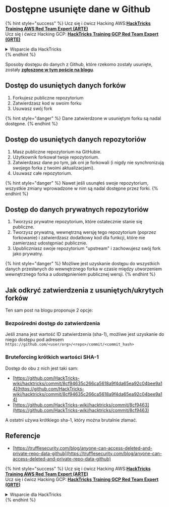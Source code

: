 # Dostępne usunięte dane w Github

{% hint style="success" %}
Ucz się i ćwicz Hacking AWS:<img src="../../.gitbook/assets/image.png" alt="" data-size="line">[**HackTricks Training AWS Red Team Expert (ARTE)**](https://training.hacktricks.xyz/courses/arte)<img src="../../.gitbook/assets/image.png" alt="" data-size="line">\
Ucz się i ćwicz Hacking GCP: <img src="../../.gitbook/assets/image (2).png" alt="" data-size="line">[**HackTricks Training GCP Red Team Expert (GRTE)**<img src="../../.gitbook/assets/image (2).png" alt="" data-size="line">](https://training.hacktricks.xyz/courses/grte)

<details>

<summary>Wsparcie dla HackTricks</summary>

* Sprawdź [**plany subskrypcyjne**](https://github.com/sponsors/carlospolop)!
* **Dołącz do** 💬 [**grupy Discord**](https://discord.gg/hRep4RUj7f) lub [**grupy telegram**](https://t.me/peass) lub **śledź** nas na **Twitterze** 🐦 [**@hacktricks\_live**](https://twitter.com/hacktricks\_live)**.**
* **Podziel się sztuczkami hackingowymi, przesyłając PR-y do** [**HackTricks**](https://github.com/carlospolop/hacktricks) i [**HackTricks Cloud**](https://github.com/carlospolop/hacktricks-cloud) repozytoriów github.

</details>
{% endhint %}

Sposoby dostępu do danych z Github, które rzekomo zostały usunięte, zostały [**zgłoszone w tym poście na blogu**](https://trufflesecurity.com/blog/anyone-can-access-deleted-and-private-repo-data-github).

## Dostęp do usuniętych danych forków

1. Forkujesz publiczne repozytorium
2. Zatwierdzasz kod w swoim forku
3. Usuwasz swój fork

{% hint style="danger" %}
Dane zatwierdzone w usuniętym forku są nadal dostępne.
{% endhint %}

## Dostęp do usuniętych danych repozytoriów

1. Masz publiczne repozytorium na GitHubie.
2. Użytkownik forkował twoje repozytorium.
3. Zatwierdzasz dane po tym, jak oni je forkowali (i nigdy nie synchronizują swojego forka z twoimi aktualizacjami).
4. Usuwasz całe repozytorium.

{% hint style="danger" %}
Nawet jeśli usunąłeś swoje repozytorium, wszystkie zmiany wprowadzone w nim są nadal dostępne przez forki.
{% endhint %}

## Dostęp do danych prywatnych repozytoriów

1. Tworzysz prywatne repozytorium, które ostatecznie stanie się publiczne.
2. Tworzysz prywatną, wewnętrzną wersję tego repozytorium (poprzez forkowanie) i zatwierdzasz dodatkowy kod dla funkcji, które nie zamierzasz udostępniać publicznie.
3. Upubliczniasz swoje repozytorium "upstream" i zachowujesz swój fork jako prywatny.

{% hint style="danger" %}
Możliwe jest uzyskanie dostępu do wszystkich danych przesłanych do wewnętrznego forka w czasie między utworzeniem wewnętrznego forka a udostępnieniem publicznej wersji.
{% endhint %}

## Jak odkryć zatwierdzenia z usuniętych/ukrytych forków

Ten sam post na blogu proponuje 2 opcje:

### Bezpośredni dostęp do zatwierdzenia

Jeśli znana jest wartość ID zatwierdzenia (sha-1), możliwe jest uzyskanie do niego dostępu pod adresem `https://github.com/<user/org>/<repo>/commit/<commit_hash>`

### Bruteforcing krótkich wartości SHA-1

Dostęp do obu z nich jest taki sam:

* [https://github.com/HackTricks-wiki/hacktricks/commit/8cf94635c266ca5618a9f4da65ea92c04bee9a14](https://github.com/HackTricks-wiki/hacktricks/commit/8cf94635c266ca5618a9f4da65ea92c04bee9a14)
* [https://github.com/HackTricks-wiki/hacktricks/commit/8cf9463](https://github.com/HackTricks-wiki/hacktricks/commit/8cf9463)

A ostatni używa krótkiego sha-1, który można brutalnie złamać.

## Referencje

* [https://trufflesecurity.com/blog/anyone-can-access-deleted-and-private-repo-data-github](https://trufflesecurity.com/blog/anyone-can-access-deleted-and-private-repo-data-github)

{% hint style="success" %}
Ucz się i ćwicz Hacking AWS:<img src="../../.gitbook/assets/image.png" alt="" data-size="line">[**HackTricks Training AWS Red Team Expert (ARTE)**](https://training.hacktricks.xyz/courses/arte)<img src="../../.gitbook/assets/image.png" alt="" data-size="line">\
Ucz się i ćwicz Hacking GCP: <img src="../../.gitbook/assets/image (2).png" alt="" data-size="line">[**HackTricks Training GCP Red Team Expert (GRTE)**<img src="../../.gitbook/assets/image (2).png" alt="" data-size="line">](https://training.hacktricks.xyz/courses/grte)

<details>

<summary>Wsparcie dla HackTricks</summary>

* Sprawdź [**plany subskrypcyjne**](https://github.com/sponsors/carlospolop)!
* **Dołącz do** 💬 [**grupy Discord**](https://discord.gg/hRep4RUj7f) lub [**grupy telegram**](https://t.me/peass) lub **śledź** nas na **Twitterze** 🐦 [**@hacktricks\_live**](https://twitter.com/hacktricks\_live)**.**
* **Podziel się sztuczkami hackingowymi, przesyłając PR-y do** [**HackTricks**](https://github.com/carlospolop/hacktricks) i [**HackTricks Cloud**](https://github.com/carlospolop/hacktricks-cloud) repozytoriów github.

</details>
{% endhint %}
